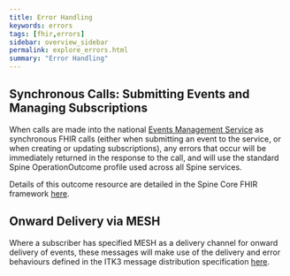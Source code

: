 ```yaml
---
title: Error Handling
keywords: errors
tags: [fhir,errors]
sidebar: overview_sidebar
permalink: explore_errors.html
summary: "Error Handling"
---
```


## Synchronous Calls: Submitting Events and Managing Subscriptions ##

When calls are made into the national [Events Management Service](https://developer.nhs.uk/library/interoperability/events-management-service) as synchronous FHIR calls (either when submitting an event to the service, or when creating or updating subscriptions), any errors that occur will be immediately returned in the response to the call, and will use the standard Spine OperationOutcome profile used across all Spine services.

Details of this outcome resource are detailed in the Spine Core FHIR framework [here](https://developer.nhs.uk/apis/spine-core/resources_error_handling.html).

## Onward Delivery via MESH ##

Where a subscriber has specified MESH as a delivery channel for onward delivery of events, these messages will make use of the delivery and error behaviours defined in the ITK3 message distribution specification [here](https://nhsconnect.github.io/ITK3-FHIR-Messaging-Distribution/explore_response_codes.html).

